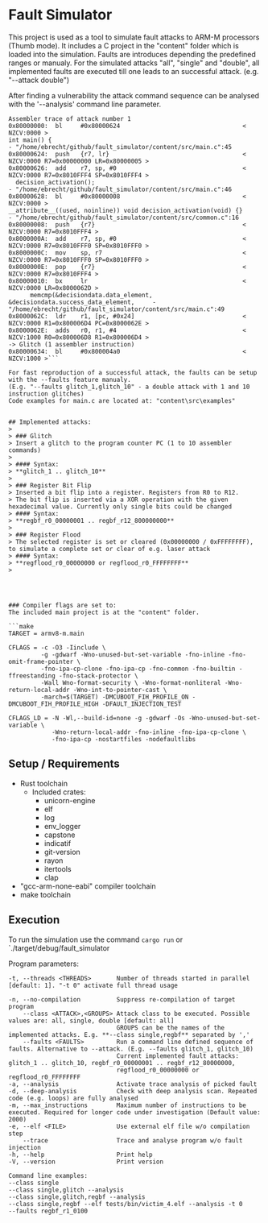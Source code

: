 
# Fault Simulator
This project is used as a tool to simulate fault attacks to ARM-M processors (Thumb mode).
It includes a C project in the "content" folder which is loaded into the simulation.
Faults are introduces depending the predefined ranges or manualy. For the simulated attacks "all", "single" and "double", all implemented faults are executed till one leads to an successful attack.
(e.g. "--attack double")

After finding a vulnerability the attack command sequence can be analysed with the '--analysis' command line parameter.
```ARM
Assembler trace of attack number 1
0x80000000:  bl     #0x80000624                                  < NZCV:0000 >
int main() {                                                               - "/home/ebrecht/github/fault_simulator/content/src/main.c":45
0x80000624:  push   {r7, lr}                                     < NZCV:0000 R7=0x00000000 LR=0x80000005 >
0x80000626:  add    r7, sp, #0                                   < NZCV:0000 R7=0x8010FFF4 SP=0x8010FFF4 >
  decision_activation();                                                   - "/home/ebrecht/github/fault_simulator/content/src/main.c":46
0x80000628:  bl     #0x80000008                                  < NZCV:0000 >
__attribute__((used, noinline)) void decision_activation(void) {}          - "/home/ebrecht/github/fault_simulator/content/src/common.c":16
0x80000008:  push   {r7}                                         < NZCV:0000 R7=0x8010FFF4 >
0x8000000A:  add    r7, sp, #0                                   < NZCV:0000 R7=0x8010FFF0 SP=0x8010FFF0 >
0x8000000C:  mov    sp, r7                                       < NZCV:0000 R7=0x8010FFF0 SP=0x8010FFF0 >
0x8000000E:  pop    {r7}                                         < NZCV:0000 R7=0x8010FFF4 >
0x80000010:  bx     lr                                           < NZCV:0000 LR=0x8000062D >
      memcmp(&decisiondata.data_element, &decisiondata.success_data_element,     - "/home/ebrecht/github/fault_simulator/content/src/main.c":49
0x8000062C:  ldr    r1, [pc, #0x24]                              < NZCV:0000 R1=0x800006D4 PC=0x8000062E >
0x8000062E:  adds   r0, r1, #4                                   < NZCV:1000 R0=0x800006D8 R1=0x800006D4 >
-> Glitch (1 assembler instruction)
0x80000634:  bl     #0x800004a0                                  < NZCV:1000 >```

For fast reproduction of a successful attack, the faults can be setup with the --faults feature manualy.
(E.g. "--faults glitch_1,glitch_10" - a double attack with 1 and 10 instruction glitches)
Code examples for main.c are located at: "content\src\examples"


## Implemented attacks:
> 
> ### Glitch
> Insert a glitch to the program counter PC (1 to 10 assembler commands)
> 
> #### Syntax:
> **glitch_1 .. glitch_10**
> 
> ### Register Bit Flip
> Inserted a bit flip into a register. Registers from R0 to R12. 
> The bit flip is inserted via a XOR operation with the given hexadecimal value. Currently only single bits could be changed
> #### Syntax:
> **regbf_r0_00000001 .. regbf_r12_800000000**
>
> ### Register Flood
> The selected register is set or cleared (0x00000000 / 0xFFFFFFFF), to simulate a complete set or clear of e.g. laser attack
> #### Syntax:
> **regflood_r0_00000000 or regflood_r0_FFFFFFFF** 
>




### Compiler flags are set to:
The included main project is at the "content" folder.

```make
TARGET = armv8-m.main

CFLAGS = -c -O3 -Iinclude \
         -g -gdwarf -Wno-unused-but-set-variable -fno-inline -fno-omit-frame-pointer \
         -fno-ipa-cp-clone -fno-ipa-cp -fno-common -fno-builtin -ffreestanding -fno-stack-protector \
         -Wall Wno-format-security \ -Wno-format-nonliteral -Wno-return-local-addr -Wno-int-to-pointer-cast \
         -march=$(TARGET) -DMCUBOOT_FIH_PROFILE_ON -DMCUBOOT_FIH_PROFILE_HIGH -DFAULT_INJECTION_TEST

CFLAGS_LD = -N -Wl,--build-id=none -g -gdwarf -Os -Wno-unused-but-set-variable \
            -Wno-return-local-addr -fno-inline -fno-ipa-cp-clone \
            -fno-ipa-cp -nostartfiles -nodefaultlibs
```


## Setup / Requirements
* Rust toolchain
  * Included crates:
    * unicorn-engine
    * elf
    * log
    * env_logger
    * capstone
    * indicatif
    * git-version
    * rayon
    * itertools
    * clap
* "gcc-arm-none-eabi" compiler toolchain
* make toolchain

## Execution

To run the simulation use the command `cargo run` or `./target/debug/fault_simulator

Program parameters:

```
-t, --threads <THREADS>       Number of threads started in parallel [default: 1]. "-t 0" activate full thread usage
                              
-n, --no-compilation          Suppress re-compilation of target program
    --class <ATTACK>,<GROUPS> Attack class to be executed. Possible values are: all, single, double [default: all]
                              GROUPS can be the names of the implemented attacks. E.g. **--class single,regbf** separated by ','
    --faults <FAULTS>         Run a command line defined sequence of faults. Alternative to --attack. (E.g. --faults glitch_1, glitch_10)
                              Current implemented fault attacks: glitch_1 .. glitch_10, regbf_r0_00000001 .. regbf_r12_80000000,
                              regflood_r0_00000000 or regflood_r0_FFFFFFFF 
-a, --analysis                Activate trace analysis of picked fault
-d, --deep-analysis           Check with deep analysis scan. Repeated code (e.g. loops) are fully analysed
-m, --max_instructions        Maximum number of instructions to be executed. Required for longer code under investigation (Default value: 2000)
-e, --elf <FILE>              Use external elf file w/o compilation step
    --trace                   Trace and analyse program w/o fault injection
-h, --help                    Print help
-V, --version                 Print version

Command line examples:
--class single
--class single,glitch --analysis
--class single,glitch,regbf --analysis
--class single,regbf --elf tests/bin/victim_4.elf --analysis -t 0
--faults regbf_r1_0100
```
